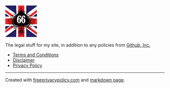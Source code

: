 <script src="https://www.simonarthur.co.uk/includes/scripts/md-page.js"></script><noscript>

[![Logo](./includes/images/anomis66_jack_100s.png)][1]

The legal stuff for my site, in addition to any policies from [Github, Inc.](https://github.com/)

* [Terms and Conditions](terms.md)
* [Disclaimer](disclaimer.md)
* [Privacy Policy](privacy-policy.md)

-----

Created with [freeprivacypolicy.com][2] and [markdown page][3].

[1]: <https://www.simonarthur.co.uk/> "Keep It Simple, Simon"
[2]: <https://www.freeprivacypolicy.com/> "Free Privacy Policy"
[3]: <https://github.com/oscarmorrison/md-page/> "Markdown Page"